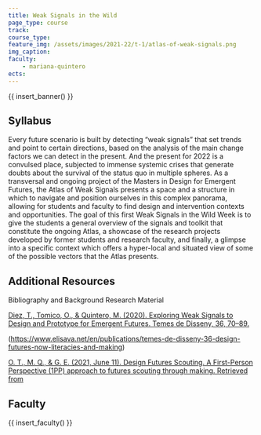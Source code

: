 ```yaml
---
title: Weak Signals in the Wild
page_type: course
track:
course_type:
feature_img: /assets/images/2021-22/t-1/atlas-of-weak-signals.png
img_caption: 
faculty: 
    - mariana-quintero
ects:
---
```


{{ insert_banner() }}

## Syllabus 

Every future scenario is built by detecting “weak signals” that set trends and point to certain directions, based on the analysis of the main change factors we can detect in the present. And the present for 2022 is a convulsed place, subjected to immense systemic crises that generate doubts about the survival of the status quo in multiple spheres.
As a transversal and ongoing project of the Masters in Design for Emergent Futures, the Atlas of Weak Signals presents a space and a structure in which to navigate and position ourselves in this complex panorama, allowing for students and faculty to find design and intervention contexts and opportunities.
The goal of this first Weak Signals in the Wild Week is to give the students a general overview of the signals and toolkit that constitute the ongoing Atlas, a showcase of the research projects developed by former students and research faculty, and finally, a glimpse into a specific context which offers a hyper-local and situated view of some of the possible vectors that the Atlas presents.

## Additional Resources

Bibliography and Background Research Material

 [Diez, T., Tomico, O., & Quintero, M. (2020). Exploring Weak Signals to Design and Prototype for Emergent Futures. Temes de Disseny, 36, 70–89.]( https://doi.org/10.46467/tdd36.2020.70-89)

(https://www.elisava.net/en/publications/temes-de-disseny-36-design-futures-now-literacies-and-making)

 [O. T., M. Q., & G. E. (2021, June 11). Design Futures Scouting. A First-Person Perspective (1PP) approach to futures scouting through making. Retrieved from](http://www.fuel4design.org/index.php/design-futures-scouting/)


## Faculty

{{ insert_faculty() }}